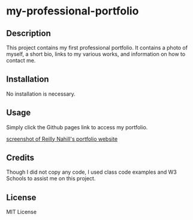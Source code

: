 # my-professional-portfolio

## Description

This project contains my first professional portfolio. It contains a photo of myself, a short bio, links to my various works, and information on how to contact me. 



## Installation

No installation is necessary.

## Usage

Simply click the Github pages link to access my portfolio.



[screenshot of Reilly Nahill's portfolio website](./assets/images/screenshot.png)


## Credits

Though I did not copy any code, I used class code examples and W3 Schools to assist me on this project.

## License

MIT License
